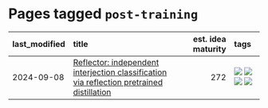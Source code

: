 # Pages tagged `post-training`

|last_modified|title|est. idea maturity|tags
|:---|:---|---:|:---|
|2024-09-08|[Reflector: independent  interjection classification via reflection pretrained distillation](../reflector.md)|272|[![](https://img.shields.io/badge/tag-agentic-d548d8)](../tags/agentic.md) [![](https://img.shields.io/badge/tag-experimental-e839f4)](../tags/experimental.md) [![](https://img.shields.io/badge/tag-llm-7fe3bd)](../tags/llm.md) [![](https://img.shields.io/badge/tag-post-training-795a7e)](../tags/post-training.md)|
